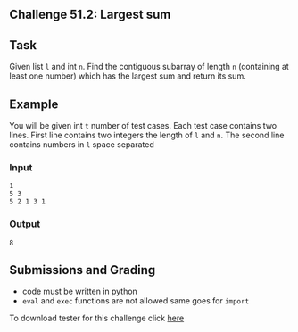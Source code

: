 ## Challenge 51.2: Largest sum

## Task

Given list `l` and int `n`. Find the contiguous subarray of length `n` (containing at least one number) which has the largest sum and return its sum.

## Example

You will be given int `t` number of test cases. Each test case contains two lines. First line contains two integers the length of `l` and `n`. The second line contains numbers in `l` space separated

### Input
```
1
5 3
5 2 1 3 1
```

### Output 
```
8
```

## Submissions and Grading

- code must be written in python
- `eval` and `exec` functions are not allowed same goes for `import`

To download tester for this challenge click [here](https://downgit.github.io/#/home?url=https://github.com/Pomroka/TWT_Challenges_Tester/tree/main/PreviousChallenges/Challenge_51_2)
